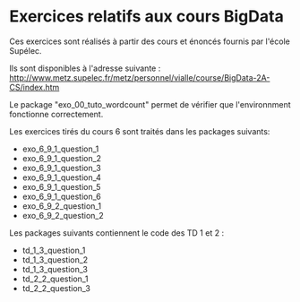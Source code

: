 # Exercices relatifs aux cours BigData

Ces exercices sont réalisés à partir des cours et énoncés fournis par l'école Supélec.

Ils sont disponibles à l'adresse suivante : http://www.metz.supelec.fr/metz/personnel/vialle/course/BigData-2A-CS/index.htm

Le package "exo_00_tuto_wordcount" permet de vérifier que l'environnment fonctionne correctement.

Les exercices tirés du cours 6 sont traités dans les packages suivants:

- exo_6_9_1_question_1
- exo_6_9_1_question_2
- exo_6_9_1_question_3
- exo_6_9_1_question_4
- exo_6_9_1_question_5
- exo_6_9_1_question_6
- exo_6_9_2_question_1
- exo_6_9_2_question_2

Les packages suivants contiennent le code des TD 1 et 2 : 
- td_1_3_question_1
- td_1_3_question_2
- td_1_3_question_3
- td_2_2_question_1
- td_2_2_question_3
